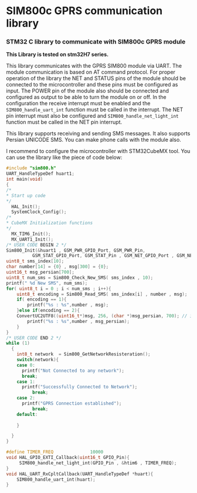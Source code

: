 # SIM800c GPRS communication library
### STM32 C library to communicate with SIM800c GPRS module
**This Library is tested on stm32H7 series.**

This library communicates with the GPRS SIM800 module via UART. The module communication is based on AT command protocol. For proper operation of the library the NET and STATUS pins of the module should be connected to the microcontroller and these pins must be configured as input. The POWER pin of the module also should be connected and configured as output to be able to turn the module on or off.
In the configuration the receive interrupt must be enabled and the `SIM800_handle_uart_int` function must be called in the interrupt.
The NET pin interrupt must also be configured and `SIM800_handle_net_light_int` function must be called in the NET pin interrupt.

This library supports receiving and sending SMS messages. It also supports Persian UNICODE SMS.
You can make phone calls with the module also.

I recommend to configure the microcontroller with STM32CubeMX tool. You can use the library like the piece of code below:
```C
#include "sim800.h"
UART_HandleTypeDef huart1;
int main(void)
{
/*
* Start up code 
*/
  HAL_Init();
  SystemClock_Config();
/*
* CubeMX Initialization functions
*/
  MX_TIM6_Init();
  MX_UART1_Init();
/* USER CODE BEGIN 2 */
Sim800_Init(&huart1 , GSM_PWR_GPIO_Port, GSM_PWR_Pin,
  		  GSM_STAT_GPIO_Port, GSM_STAT_Pin , GSM_NET_GPIO_Port , GSM_NET_Pin);
uint8_t sms_index[10];
char number[14] = {0} , msg[300] = {0};
uint16_t msg_persian[700];
uint8_t num_sms = Sim800_Check_New_SMS( sms_index , 10);
printf(" %d New SMS", num_sms);
for( uint8_t i = 0 ; i < num_sms ; i++){
	uint8_t encoding = Sim800_Read_SMS( sms_index[i] , number , msg);
	if( encoding == 1){
		printf("%s : %s",number , msg);
	}else if(encoding == 2){
	ConvertUC2UTF8((uint16_t*)msg, 256, (char *)msg_persian, 700); // implement unicode to UTF-8
        printf("%s : %s",number , msg_persian);
	}
}
/* USER CODE END 2 */
while (1)
  {
    int8_t network  = Sim800_GetNetworkResisteration();
    switch(network){
    case 0:
  	  printf("Not Connected to any network");
  	  break;
    case 1:
  	  printf("Successfully Connected to Network");
    	  break;
    case 2:
  	  printf("GPRS Connection established");
    	  break;
    default:
  	  
    }

  }
}

#define TIMER_FREQ				10000
void HAL_GPIO_EXTI_Callback(uint16_t GPIO_Pin){
	 SIM800_handle_net_light_int(GPIO_Pin , &htim6 , TIMER_FREQ);
}
void HAL_UART_RxCpltCallback(UART_HandleTypeDef *huart){
	SIM800_handle_uart_int(huart);
}
```
